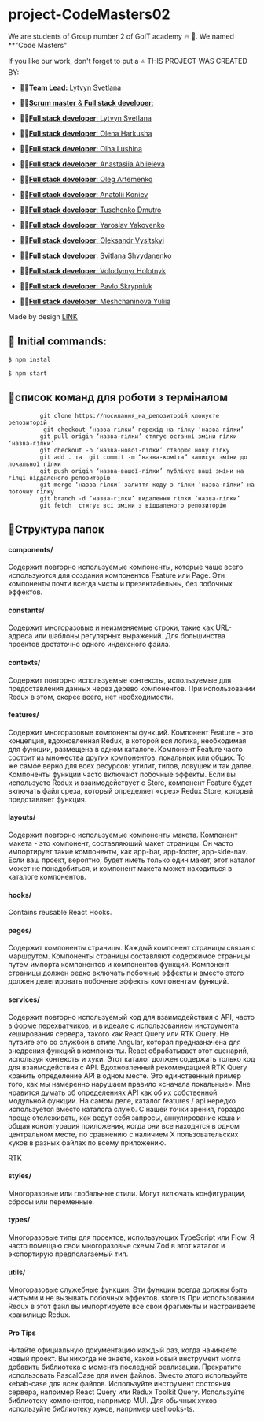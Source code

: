 # project-CodeMasters02

We are students of Group number 2 of GоIT academy 🔥 🚀. We named **"Code Masters"


If you like our work, don't forget to put a ⭐
THIS PROJECT WAS CREATED BY:

- :man_student:[**Team Lead:** Lytvyn Svetlana](https://github.com/0trava)
- :man_student:[**Scrum master** & **Full stack developer**: ](https://github.com/Tetiana1409)


- :man_student:[**Full stack developer**: Lytvyn Svetlana](https://github.com/0trava)
- :man_student:[**Full stack developer**: Olena Harkusha](https://github.com/OlenaHarkusha)
- :man_student:[**Full stack developer**: Olha Lushina](https://github.com/OlhaLushina)
- :man_student:[**Full stack developer**: Anastasiia Ablieieva](https://github.com/Anastasiia-Ablieieva)
- :man_student:[**Full stack developer**: Oleg Artemenko](https://github.com/OlegArt1)
- :man_student:[**Full stack developer**: Anatolii Koniev](https://github.com/Demag0g1)
- :man_student:[**Full stack developer**: Tuschenko Dmutro](https://github.com/T-Dmutro)
- :man_student:[**Full stack developer**: Yaroslav Yakovenko](https://github.com/Yaroslav-Yaroslav)
- :man_student:[**Full stack developer**: Oleksandr Vysitskyi](https://github.com/Oleksandr1301)
- :man_student:[**Full stack developer**: Svitlana Shvydanenko ](https://github.com/Svitlana-Sh)
- :man_student:[**Full stack developer**: Volodymyr Holotnyk](https://github.com/Golotniks94)
- :man_student:[**Full stack developer**: Pavlo Skrypniuk](https://github.com/Skripnuyk)

- :man_student:[**Full stack developer**: Meshchaninova Yuliia](https://github.com/alionash)




Made by design  <a href="https://www.figma.com/file/kXtsjq7Tts3YzolUVqgNsp/Goose-Track?node-id=0%3A1&t=1A4UeIYiOYEgfGkN-1">LINK</a>

## 🌠 Initial commands:
```
$ npm instal

$ npm start
```
## 🌠список команд для роботи з терміналом
```
         git clone https://посилання_на_репозиторій клонуєте репозиторій  
 	      git checkout ‘назва-гілки’ перехід на гілку ‘назва-гілки’
         git pull origin ‘назва-гілки’ стягує останні зміни гілки ‘назва-гілки’
         git checkout -b ‘назва-нової-гілки’ створює нову гілку 
         git add . та  git commit -m “назва-коміта” записує зміни до локальної гілки
         git push origin ‘назва-вашої-гілки’ публікує ваші зміни на гілці віддаленого репозиторію
         git merge ‘назва-гілки’ залиття коду з гілки ‘назва-гілки’ на поточну гілку
         git branch -d ‘назва-гілки’ видалення гілки ‘назва-гілки’
         git fetch  стягує всі зміни з віддаленого репозиторію
```




## 🌠Структура папок
#### components/
Содержит повторно используемые компоненты, которые чаще всего используются для создания компонентов Feature или Page.
Эти компоненты почти всегда чисты и презентабельны, без побочных эффектов.
#### constants/
Содержит многоразовые и неизменяемые строки, такие как URL-адреса или шаблоны регулярных выражений.
Для большинства проектов достаточно одного индексного файла.
#### contexts/
Содержит повторно используемые контексты, используемые для предоставления данных через дерево компонентов.
При использовании Redux в этом, скорее всего, нет необходимости.
#### features/
Содержит многоразовые компоненты функций. Компонент Feature - это концепция, вдохновленная Redux, в которой вся логика, необходимая для функции, размещена в одном каталоге. Компонент Feature часто состоит из множества других компонентов, локальных или общих. То же самое верно для всех ресурсов: утилит, типов, ловушек и так далее.
Компоненты функции часто включают побочные эффекты.
Если вы используете Redux и взаимодействует с Store, компонент Feature будет включать файл среза, который определяет «срез» Redux Store, который представляет функция.
#### layouts/
Содержит повторно используемые компоненты макета. Компонент макета - это компонент, составляющий макет страницы. Он часто импортирует такие компоненты, как app-bar, app-footer, app-side-nav.
Если ваш проект, вероятно, будет иметь только один макет, этот каталог может не понадобиться, и компонент макета может находиться в каталоге компонентов.
#### hooks/
Contains reusable React Hooks.
#### pages/
Содержит компоненты страницы. Каждый компонент страницы связан с маршрутом.
Компоненты страницы составляют содержимое страницы путем импорта компонентов и компонентов функций.
Компонент страницы должен редко включать побочные эффекты и вместо этого должен делегировать побочные эффекты компонентам функций.
#### services/
Содержит повторно используемый код для взаимодействия с API, часто в форме перехватчиков, и в идеале с использованием инструмента кеширования сервера, такого как React Query или RTK Query.
Не путайте это со службой в стиле Angular, которая предназначена для внедрения функций в компоненты. React обрабатывает этот сценарий, используя контексты и хуки. Этот каталог должен содержать только код для взаимодействия с API.
Вдохновленный рекомендацией RTK Query хранить определение API в одном месте. Это единственный пример того, как мы намеренно нарушаем правило «сначала локальные». Мне нравится думать об определениях API как об их собственной модульной функции. На самом деле, каталог features / api нередко используется вместо каталога служб.
С нашей точки зрения, гораздо проще отслеживать, как ведут себя запросы, аннулирование кеша и общая конфигурация приложения, когда они все находятся в одном центральном месте, по сравнению с наличием X пользовательских хуков в разных файлах по всему приложению.

RTK

#### styles/
Многоразовые или глобальные стили.
Могут включать конфигурации, сбросы или переменные.
#### types/
Многоразовые типы для проектов, использующих TypeScript или Flow.
Я часто помещаю свои многоразовые схемы Zod в этот каталог и экспортирую предполагаемый тип.
#### utils/
Многоразовые служебные функции.
Эти функции всегда должны быть чистыми и не вызывать побочных эффектов.
store.ts
При использовании Redux в этот файл вы импортируете все свои фрагменты и настраиваете хранилище Redux.
#### Pro Tips
Читайте официальную документацию каждый раз, когда начинаете новый проект. Вы никогда не знаете, какой новый инструмент могла добавить библиотека с момента последней реализации.
Прекратите использовать PascalCase для имен файлов. Вместо этого используйте kebab-case для всех файлов.
Используйте инструмент состояния сервера, например React Query или Redux Toolkit Query.
Используйте библиотеку компонентов, например MUI.
Для обычных хуков используйте библиотеку хуков, например usehooks-ts.





